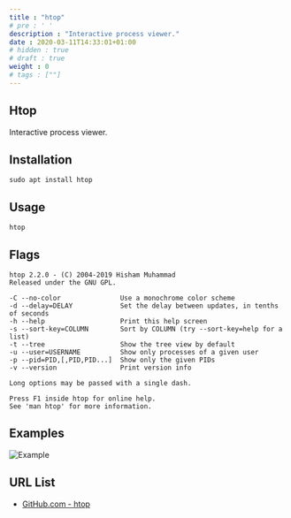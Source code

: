 ```yaml
---
title : "htop"
# pre : ' '
description : "Interactive process viewer."
date : 2020-03-11T14:33:01+01:00
# hidden : true
# draft : true
weight : 0
# tags : [""]
---
```


## Htop

Interactive process viewer.

## Installation

```plain
sudo apt install htop
```

## Usage

```plain
htop
```

## Flags

```plain
htop 2.2.0 - (C) 2004-2019 Hisham Muhammad
Released under the GNU GPL.

-C --no-color               Use a monochrome color scheme
-d --delay=DELAY            Set the delay between updates, in tenths of seconds
-h --help                   Print this help screen
-s --sort-key=COLUMN        Sort by COLUMN (try --sort-key=help for a list)
-t --tree                   Show the tree view by default
-u --user=USERNAME          Show only processes of a given user
-p --pid=PID,[,PID,PID...]  Show only the given PIDs
-v --version                Print version info

Long options may be passed with a single dash.

Press F1 inside htop for online help.
See 'man htop' for more information.
```

## Examples

![Example](images/example.png)

## URL List

* [GitHub.com - htop](https://github.com/hishamhm/htop)
